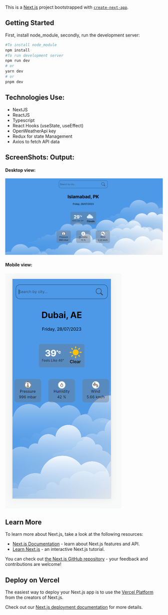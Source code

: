This is a [Next.js](https://nextjs.org/) project bootstrapped with [`create-next-app`](https://github.com/vercel/next.js/tree/canary/packages/create-next-app).

## Getting Started
First, install node_module,
secondly, run the development server:
```bash
#To install node_module
npm install
#To run development server
npm run dev
# or
yarn dev
# or
pnpm dev
```

## Technologies Use:
- NextJS
- ReactJS
- Typescript
- React Hooks (useState, useEffect)
- OpenWeatherApi key
- Redux for state Management
- Axios to fetch API data

## ScreenShots: Output:
#### Desktop view:
![desktop](./public/assets/desktop.png)
#### Mobile view:
![desktop](./public/assets/mobile.png)

## Learn More

To learn more about Next.js, take a look at the following resources:

- [Next.js Documentation](https://nextjs.org/docs) - learn about Next.js features and API.
- [Learn Next.js](https://nextjs.org/learn) - an interactive Next.js tutorial.

You can check out [the Next.js GitHub repository](https://github.com/vercel/next.js/) - your feedback and contributions are welcome!

## Deploy on Vercel

The easiest way to deploy your Next.js app is to use the [Vercel Platform](https://vercel.com/new?utm_medium=default-template&filter=next.js&utm_source=create-next-app&utm_campaign=create-next-app-readme) from the creators of Next.js.

Check out our [Next.js deployment documentation](https://nextjs.org/docs/deployment) for more details.
